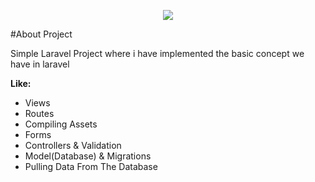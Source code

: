 <p align="center"><img src="https://laravel.com/assets/img/components/logo-laravel.svg"></p>

#About Project
<p>Simple Laravel Project where i have implemented the basic concept we have in laravel</p>
<p><b>Like:</b>
<ul>
<li>Views</li>
<li>Routes</li>
<li>Compiling Assets</li>
<li>Forms</li>
<li>Controllers & Validation</li>
<li>Model(Database) & Migrations</li>
<li>Pulling Data From The Database</li>
</ul>
</p>